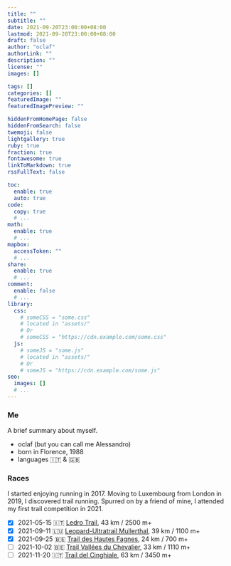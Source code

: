 ```yaml
---
title: ""
subtitle: ""
date: 2021-09-20T23:00:00+08:00
lastmod: 2021-09-20T23:00:00+08:00
draft: false
author: "oclaf"
authorLink: ""
description: ""
license: ""
images: []

tags: []
categories: []
featuredImage: ""
featuredImagePreview: ""

hiddenFromHomePage: false
hiddenFromSearch: false
twemoji: false
lightgallery: true
ruby: true
fraction: true
fontawesome: true
linkToMarkdown: true
rssFullText: false

toc:
  enable: true
  auto: true
code:
  copy: true
  # ...
math:
  enable: true
  # ...
mapbox:
  accessToken: ""
  # ...
share:
  enable: true
  # ...
comment:
  enable: false
  # ...
library:
  css:
    # someCSS = "some.css"
    # located in "assets/"
    # Or
    # someCSS = "https://cdn.example.com/some.css"
  js:
    # someJS = "some.js"
    # located in "assets/"
    # Or
    # someJS = "https://cdn.example.com/some.js"
seo:
  images: []
  # ...
---
```

### Me
A brief summary about myself.
* oclaf (but you can call me Alessandro)
* born in Florence, 1988
* languages :it: & :uk:
### Races
I started enjoying running in 2017. Moving to Luxembourg from London in 2019, I discovered trail running. Spurred on by a friend of mine, I attended my first trail competition in 2021.
- [x] 2021-05-15 :it: <a href="https://www.gardatrentinotrail.it/it-it/p/14">Ledro Trail</a>, 43 km / 2500 m+
- [x] 2021-09-11 :luxembourg: <a href="https://www.utml.lu/">Leopard-Ultratrail Mullerthal</a>, 39 km / 1100 m+
- [x] 2021-09-25 :belgium: <a href="https://www.traildeshautesfagnes.be/fr/">Trail des Hautes Fagnes</a>, 24 km / 700 m+
- [ ] 2021-10-02 :belgium: <a href="https://www.mldtvdc.com/">Trail Vallées du Chevalier</a>, 33 km / 1110 m+
- [ ] 2021-11-20 :it: <a href="https://www.traildelcinghialerace.com/">Trail del Cinghiale</a>, 63 km / 3450 m+
